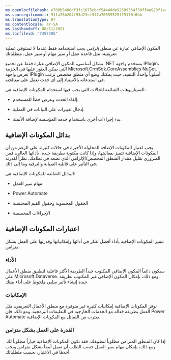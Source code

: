 ```yaml
---
ms.openlocfilehash: e700b5400df3fc1675cbcf5444dde92589364f38ff4a923f1a4043a3341b0e13
ms.sourcegitcommit: 511a76b204f93d23cf9f7a70059525f79170f6bb
ms.translationtype: HT
ms.contentlocale: ar-SA
ms.lasthandoff: 08/11/2021
ms.locfileid: "7457305"
---
```

المكون الإضافي عبارة عن منطق *إلزامي* يجب استخدامه فقط عندما لا تستوفي عملية *تعريفية*، مثل قاعدة عمل أو سير مهام أو سير عمل، متطلباتك. 

بشكل أساسي، المكون الإضافي عبارة فقط عن تجميع .NET يستخدم واجهة IPlugin، التي يمكن العثور عليها في الحزمة Microsoft.CrmSdk.CoreAssemblies NuGet. تعرض واجهة IPlugin أسلوباً واحداً، التنفيذ، حيث يمكنك وضع أي منطق مخصص ترغب في استدعائه بالاستناد إلى أي حدث تعمل على معالجته. 

السيناريوهات الشائعة للحالات التي يجب فيها استخدام المكونات الإضافية هي:

-   إلغاء الحدث وعرض خطأ للمستخدم.

-   إدخال تغييرات على البيانات في العملية.

-   بدء إجراءات أخرى باستخدام خدمه المؤسسة لإضافة الأتمتة.

## <a name="alternatives-to-plug-ins"></a>بدائل المكونات الإضافية

يجب اعتبار المكونات الإضافة المحاولة الأخيرة في حالات كثيرة.
على الرغم من أن المكونات الإضافية تتميز بفعاليتها، وإذا كانت مكتوبة بطريقة جيدة، بأدائها العالي، فمن الضروري تقليل مقدار المنطق المخصص/الإلزامي الذي تضعه في نظامك، نظراً لقدرته في التأثير على قابلية الصيانة والترقية وما إلى ذلك.

البدائل الشائعة للمكونات الإضافية هي:

-   مهام سير العمل

-   Power Automate

-   الحقول المحسوبة وحقول القيم المحتسبة

-   الإجراءات المخصصة 

## <a name="plug-in-considerations"></a>اعتبارات المكونات الإضافية

تتميز المكونات الإضافية بأداء أفضل تفكر في أدائها وإمكانياتها وقدرتها على العمل بشكل متزامن. 
### <a name="performance"></a>الأداء

سيكون دائماً المكون الإضافي المكتوب جيداً الطريقة الأكثر فاعلية لتطبيق منطق الأعمال على Microsoft Dataverse. ومع ذلك، بإمكان المكون الإضافي غير المكتوب بطريقة جيدة إنشاء تأثير سلبي ملحوظ على أداء بيئتك.

### <a name="capabilities"></a>الإمكانيات

توفر المكونات الإضافية إمكانيات كثيرة غير متوفرة مع منطق الأعمال التعريفي، مثل العمل بطريقة فعالة مع الخدمات الخارجية في التعليمات البرمجية. ومع ذلك، فإن Power Automate يقترب من التماثل مع المكونات الإضافية.

### <a name="ability-to-run-synchronously"></a>القدرة على العمل بشكل متزامن

إذا كان المنطق المتزامن مطلوباً لتطبيقك، فقد تكون المكونات الإضافية خياراً مطلوباً لك. ومع ذلك، بإمكان مهام سير العمل حسب الطلب أن تعمل أيضاً بشكل متزامن ويجب أخذها في الاعتبار، بحسب متطلباتك.
 

